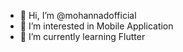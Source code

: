 - 👋 Hi, I’m @mohannadofficial
- 👀 I’m interested in Mobile Application
- 🌱 I’m currently learning Flutter
